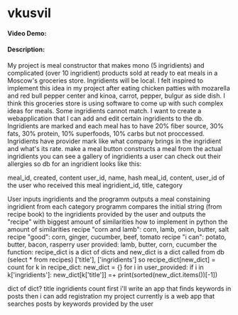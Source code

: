 # vkusvil
#### Video Demo:  <URL HERE>
#### Description:
My project is meal constructor that makes mono (5 ingridients) and complicated (over 10 ingridient) products sold at ready to eat meals in a Moscow's groceries store. Ingridients will be local. I felt inspired to implement this idea in my project after eating chicken patties with mozarella and red bull pepper center and kinoa, carrot, pepper, bulgur as side dish. I think this groceries store is using software to come up with such complex ideas for meals. Some ingridients cannot match.
  I want to create a webapplication that
  I can add and edit certain ingridients to the db. Ingridients are marked and each meal has to have 20% fiber source, 30% fats, 30% protein, 10% superfoods, 10% carbs but not proccessed. Ingridients have provider mark like what company brings in the ingridient and what's its rate.
  make a meal button constructs a meal from the actual ingridients
  you can see a gallery of ingridients
  a user can check out their allergies
so db for an ingridient looks like this:

meal_id, created, content
user_id, name, hash
meal_id, content, user_id of the user who received this meal
ingridient_id, title, category

  User inputs ingridients and the programm outputs a meal constaining ingridient from each category
  programm compares the initial string (from recipe book) to the ingridients provided by the user and outputs the "recipe" with biggest amount of similarities
  how to implement in python the amount of similarities
  recipe "corn and lamb": corn, lamb, onion, butter, salt
  recipe "good": corn, ginger, cucumber, beef, tomato
  recipe "i can": potato, butter, bacon, rasperry
  user provided: lamb, butter, corn, cucumber
  the function:
  recipe_dict is a dict of dicts and new_dict is a dict called from db (select * from recipes) ['title'], ['ingridients']
  so  recipe_dict[new_dict] = count
  for k in recipe_dict:
    new_dict = {}
    for i in user_provided:
      if i in k['ingridients']:
        new_dict[k['title']] =+
  print(sorted(new_dict.items())[-1])
  
  
  dict of dict? title ingridients count
  first i'll write an app that finds keywords in posts then i can add registration
  my project currently is a web app that searches posts by keywords provided by the user
